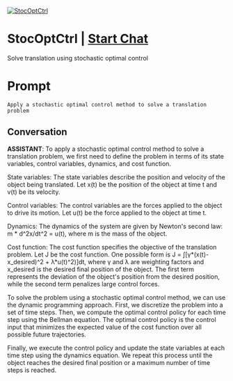 
[![StocOptCtrl](https://flow-prompt-covers.s3.us-west-1.amazonaws.com/icon/realistic/real_9.png)](https://gptcall.net/chat.html?data=%7B%22contact%22%3A%7B%22id%22%3A%22LupNA-cU1AIWEYEcKHNFI%22%2C%22flow%22%3Atrue%7D%7D)
# StocOptCtrl | [Start Chat](https://gptcall.net/chat.html?data=%7B%22contact%22%3A%7B%22id%22%3A%22LupNA-cU1AIWEYEcKHNFI%22%2C%22flow%22%3Atrue%7D%7D)
Solve translation using stochastic optimal control

# Prompt

```
Apply a stochastic optimal control method to solve a translation problem
```

## Conversation

**ASSISTANT**: To apply a stochastic optimal control method to solve a translation problem, we first need to define the problem in terms of its state variables, control variables, dynamics, and cost function.



State variables: The state variables describe the position and velocity of the object being translated. Let x(t) be the position of the object at time t and v(t) be its velocity.



Control variables: The control variables are the forces applied to the object to drive its motion. Let u(t) be the force applied to the object at time t.



Dynamics: The dynamics of the system are given by Newton's second law: m * d^2x/dt^2 = u(t), where m is the mass of the object.



Cost function: The cost function specifies the objective of the translation problem. Let J be the cost function. One possible form is J = ∫[γ*(x(t)-x_desired)^2 + λ*u(t)^2)]dt, where γ and λ are weighting factors and x_desired is the desired final position of the object. The first term represents the deviation of the object's position from the desired position, while the second term penalizes large control forces.



To solve the problem using a stochastic optimal control method, we can use the dynamic programming approach. First, we discretize the problem into a set of time steps. Then, we compute the optimal control policy for each time step using the Bellman equation. The optimal control policy is the control input that minimizes the expected value of the cost function over all possible future trajectories.



Finally, we execute the control policy and update the state variables at each time step using the dynamics equation. We repeat this process until the object reaches the desired final position or a maximum number of time steps is reached.


